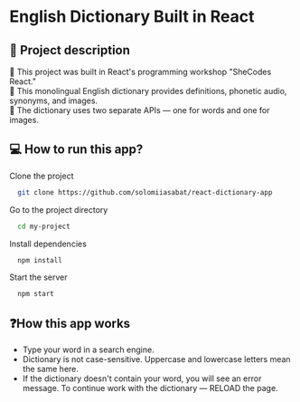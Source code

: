 # English Dictionary Built in React

## 📖 Project description

📍 This project was built in React's programming workshop "SheCodes React." \
📍 This monolingual English dictionary provides definitions, phonetic audio, synonyms, and images. \
📍 The dictionary uses two separate APIs — one for words and one for images.

## 💻 How to run this app?

Clone the project

```bash
  git clone https://github.com/solomiiasabat/react-dictionary-app
```

Go to the project directory

```bash
  cd my-project
```

Install dependencies

```bash
  npm install
```

Start the server

```bash
  npm start
```

## ❓How this app works

- Type your word in a search engine.
- Dictionary is not case-sensitive. Uppercase and lowercase letters mean the same here.
- If the dictionary doesn't contain your word, you will see an error message. To continue work with the dictionary — RELOAD the page.
